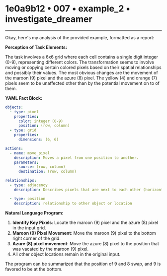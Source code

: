 # 1e0a9b12 • 007 • example_2 • investigate_dreamer

---
Okay, here's my analysis of the provided example, formatted as a report:

**Perception of Task Elements:**

The task involves a 6x6 grid where each cell contains a single digit integer (0-9), representing different colors. The transformation seems to involve moving or copying certain colored pixels based on their spatial relationships and possibly their values. The most obvious changes are the movement of the maroon (9) pixel and the azure (8) pixel. The yellow (4) and orange (7) pixels seem to be unaffected other than by the potential movement on to of them.

**YAML Fact Block:**



```yaml
objects:
  - type: pixel
    properties:
      color: integer (0-9)
      position: (row, column)
  - type: grid
    properties:
      dimensions: (6, 6)

actions:
  - name: move_pixel
    description: Moves a pixel from one position to another.
    parameters:
      source: (row, column)
      destination: (row, column)

relationships:
  - type: adjacency
    description: Describes pixels that are next to each other (horizontally, vertically, or diagonally).

  - type: position
    description: relationship to other object or location
```



**Natural Language Program:**

1.  **Identify Key Pixels**: Locate the maroon (9) pixel and the azure (8) pixel in the input grid.
2.  **Maroon (9) Pixel Movement**: Move the maroon (9) pixel to the bottom right corner of the grid.
3.  **Azure (8) pixel movement**: Move the azure (8) pixel to the position that was vacated by the maroon (9) pixel.
4.  All other object locations remain in the original input.

The program can be summarized that the position of 9 and 8 swap, and 9 is favored to be at the bottom.

